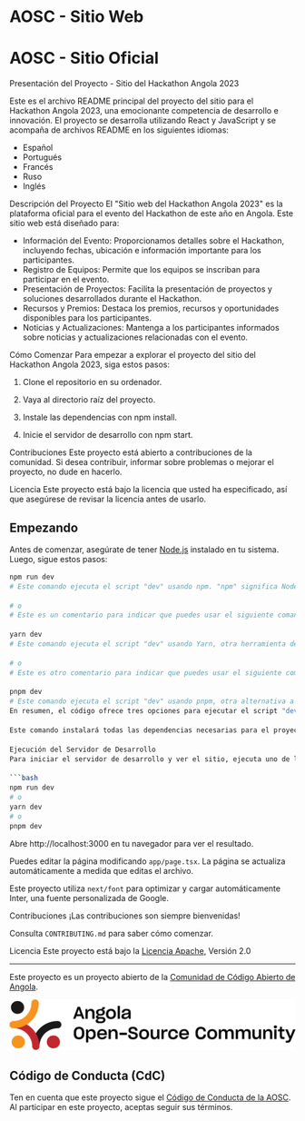 # AOSC - Sitio Web

# AOSC - Sitio Oficial

Presentación del Proyecto - Sitio del Hackathon Angola 2023

Este es el archivo README principal del proyecto del sitio para el Hackathon Angola 2023, una emocionante competencia de desarrollo e innovación. El proyecto se desarrolla utilizando React y JavaScript y se acompaña de archivos README en los siguientes idiomas:

- Español
- Portugués
- Francés
- Ruso
- Inglés

Descripción del Proyecto
El "Sitio web del Hackathon Angola 2023" es la plataforma oficial para el evento del Hackathon de este año en Angola. Este sitio web está diseñado para:

- Información del Evento: Proporcionamos detalles sobre el Hackathon, incluyendo fechas, ubicación e información importante para los participantes.
- Registro de Equipos: Permite que los equipos se inscriban para participar en el evento.
- Presentación de Proyectos: Facilita la presentación de proyectos y soluciones desarrollados durante el Hackathon.
- Recursos y Premios: Destaca los premios, recursos y oportunidades disponibles para los participantes.
- Noticias y Actualizaciones: Mantenga a los participantes informados sobre noticias y actualizaciones relacionadas con el evento.

Cómo Comenzar
Para empezar a explorar el proyecto del sitio del Hackathon Angola 2023, siga estos pasos:

1. Clone el repositorio en su ordenador.

2. Vaya al directorio raíz del proyecto.

3. Instale las dependencias con npm install.

4. Inicie el servidor de desarrollo con npm start.

Contribuciones
Este proyecto está abierto a contribuciones de la comunidad. Si desea contribuir, informar sobre problemas o mejorar el proyecto, no dude en hacerlo.

Licencia
Este proyecto está bajo la licencia que usted ha especificado, así que asegúrese de revisar la licencia antes de usarlo.


## Empezando

Antes de comenzar, asegúrate de tener [Node.js](https://nodejs.org/) instalado en tu sistema. Luego, sigue estos pasos:

```bash
npm run dev
# Este comando ejecuta el script "dev" usando npm. "npm" significa Node Package Manager, y es una herramienta ampliamente utilizada para gestionar paquetes y scripts en proyectos de Node.js.

# o
# Este es un comentario para indicar que puedes usar el siguiente comando alternativo si lo prefieres.

yarn dev
# Este comando ejecuta el script "dev" usando Yarn, otra herramienta de gestión de paquetes similar a npm, pero conocida por ser más rápida y eficiente en términos de rendimiento.

# o
# Este es otro comentario para indicar que puedes usar el siguiente comando alternativo si lo prefieres.

pnpm dev
# Este comando ejecuta el script "dev" usando pnpm, otra alternativa a npm y Yarn, diseñada para ser aún más eficiente en términos de uso de espacio en disco y velocidad en comparación con otras herramientas de gestión de paquetes.
En resumen, el código ofrece tres opciones para ejecutar el script "dev" en un proyecto de Node.js, lo que permite al desarrollador elegir entre npm, Yarn o pnpm como herramienta de gestión de paquetes. Esto puede ser útil porque diferentes equipos o proyectos pueden tener preferencias diferentes en cuanto a las herramientas de gestión de paquetes.

Este comando instalará todas las dependencias necesarias para el proyecto.

Ejecución del Servidor de Desarrollo
Para iniciar el servidor de desarrollo y ver el sitio, ejecuta uno de los siguientes comandos:

```bash
npm run dev
# o
yarn dev
# o
pnpm dev

```

Abre http://localhost:3000 en tu navegador para ver el resultado.

Puedes editar la página modificando `app/page.tsx`. La página se actualiza automáticamente a medida que editas el archivo.

Este proyecto utiliza `next/font` para optimizar y cargar automáticamente Inter, una fuente personalizada de Google.

Contribuciones
¡Las contribuciones son siempre bienvenidas!

Consulta `CONTRIBUTING.md` para saber cómo comenzar.

Licencia
Este proyecto está bajo la [Licencia Apache](./LICENSE), Versión 2.0

---

Este proyecto es un proyecto abierto de la <a href="http://github.com/angolasc">Comunidad de Código Abierto de Angola</a>.

![Comunidad de Código Abierto de Angola](https://raw.githubusercontent.com/angolaosc/.github/main/logo/aosc.png)

## Código de Conducta (CdC)

Ten en cuenta que este proyecto sigue el [Código de Conducta de la AOSC](https://github.com/angolaosc/.github/blob/main/CODE_OF_CONDUCT.md). Al participar en este proyecto, aceptas seguir sus términos.

